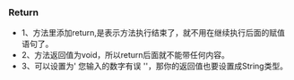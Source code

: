 ### Return
 * 1、方法里添加return,是表示方法执行结束了，就不用在继续执行后面的赋值语句了。
 * 2、方法返回值为void，所以return后面就不能带任何内容。
 * 3、可以设置为' 您输入的数字有误   ''，那你的返回值也要设置成String类型。
